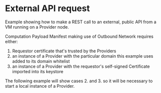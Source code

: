 # External API request

Example showing how to make a REST call to an external, public API from a VM running on a Provider node.

Computation Payload Manifest making use of Outbound Network requires either:

1. Requestor certificate that's trusted by the Providers
2. an instance of a Provider with the particular domain this example uses added to its domain whitelist
3. an instance of a Provider with the requestor's self-signed Certificate imported into its keystore

The following example will show cases 2. and 3. so it will be necessary to start a local instance of a Provider.
